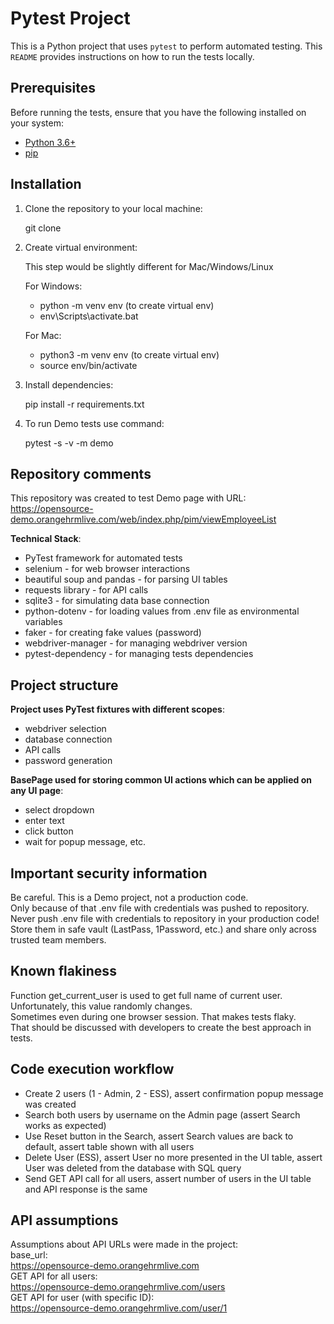 # Pytest Project

This is a Python project that uses `pytest` to perform automated testing.
This `README` provides instructions on how to run the tests locally.

## Prerequisites

Before running the tests, ensure that you have the following installed on your system:

- [Python 3.6+](https://www.python.org/downloads/)
- [pip](https://pip.pypa.io/en/stable/)

## Installation

1. Clone the repository to your local machine:

   git clone

3. Create virtual environment:

   This step would be slightly different for Mac/Windows/Linux
   
   For Windows:
   
    - python -m venv env  (to create virtual env)
    - env\Scripts\activate.bat

   For Mac:
   
    - python3 -m venv env  (to create virtual env)
    - source env/bin/activate
   

5. Install dependencies:

    pip install -r requirements.txt

6. To run Demo tests use command:

    pytest -s -v -m demo


## Repository comments

This repository was created to test Demo page with URL:  
https://opensource-demo.orangehrmlive.com/web/index.php/pim/viewEmployeeList

**Technical Stack**:
 - PyTest framework for automated tests
 - selenium - for web browser interactions
 - beautiful soup and pandas - for parsing UI tables
 - requests library - for API calls
 - sqlite3 - for simulating data base connection
 - python-dotenv  - for loading values from .env file as environmental variables
 - faker - for creating fake values (password)
 - webdriver-manager - for managing webdriver version
 - pytest-dependency - for managing tests dependencies

## Project structure
**Project uses PyTest fixtures with different scopes**: 
 - webdriver selection
 - database connection
 - API calls
 - password generation

**BasePage used for storing common UI actions which can be applied on any UI page**:
 - select dropdown
 - enter text
 - click button
 - wait for popup message, etc. 

## Important security information 
Be careful. This is a Demo project, not a production code.  
Only because of that .env file with credentials was pushed to repository.  
Never push .env file with credentials to repository in your production code!  
Store them in safe vault (LastPass, 1Password, etc.) and share only across trusted team members.  

## Known flakiness   
Function get_current_user is used to get full name of current user.  
Unfortunately, this value randomly changes.  
Sometimes even during one browser session. 
That makes tests flaky.  
That should be discussed with developers to create the best approach in tests.

## Code execution workflow
 - Create 2 users (1 - Admin, 2 - ESS), assert confirmation popup message was created
 - Search both users by username on the Admin page (assert Search works as expected)
 - Use Reset button in the Search, assert Search values are back to default, assert table shown with all users
 - Delete User (ESS), assert User no more presented in the UI table, assert User was deleted from the database with SQL query
 - Send GET API call for all users, assert number of users in the UI table and API response is the same

## API assumptions
Assumptions about API URLs were made in the project:  
base_url:  
https://opensource-demo.orangehrmlive.com    
GET API for all users:  
https://opensource-demo.orangehrmlive.com/users  
GET API for user (with specific ID):  
https://opensource-demo.orangehrmlive.com/user/1
